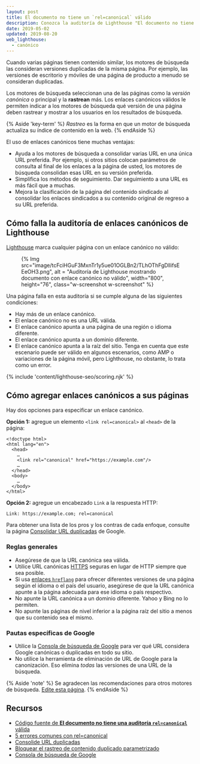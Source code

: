 ```yaml
---
layout: post
title: El documento no tiene un `rel=canonical` válido
description: Conozca la auditoría de Lighthouse "El documento no tiene un rel=canonical válido".
date: 2019-05-02
updated: 2019-08-20
web_lighthouse:
  - canónico
---
```


Cuando varias páginas tienen contenido similar, los motores de búsqueda las consideran versiones duplicadas de la misma página. Por ejemplo, las versiones de escritorio y móviles de una página de producto a menudo se consideran duplicadas.

Los motores de búsqueda seleccionan una de las páginas como la *versión canónica* o principal y la **rastrean** más. Los enlaces canónicos válidos le permiten indicar a los motores de búsqueda qué versión de una página deben rastrear y mostrar a los usuarios en los resultados de búsqueda.

{% Aside 'key-term' %} *Rastreo* es la forma en que un motor de búsqueda actualiza su índice de contenido en la web. {% endAside %}

El uso de enlaces canónicos tiene muchas ventajas:

- Ayuda a los motores de búsqueda a consolidar varias URL en una única URL preferida. Por ejemplo, si otros sitios colocan parámetros de consulta al final de los enlaces a la página de usted, los motores de búsqueda consolidan esas URL en su versión preferida.
- Simplifica los métodos de seguimiento. Dar seguimiento a una URL es más fácil que a muchas.
- Mejora la clasificación de la página del contenido sindicado al consolidar los enlaces sindicados a su contenido original de regreso a su URL preferida.

## Cómo falla la auditoría de enlaces canónicos de Lighthouse

[Lighthouse](https://developers.google.com/web/tools/lighthouse/) marca cualquier página con un enlace canónico no válido:

<figure class="w-figure">{% Img src="image/tcFciHGuF3MxnTr1y5ue01OGLBn2/TLhOThFgDllifsEEeOH3.png", alt = "Auditoría de Lighthouse mostrando documento con enlace canónico no válido", width="800", height="76", class="w-screenshot w-screenshot" %}</figure>

Una página falla en esta auditoría si se cumple alguna de las siguientes condiciones:

- Hay más de un enlace canónico.
- El enlace canónico no es una URL válida.
- El enlace canónico apunta a una página de una región o idioma diferente.
- El enlace canónico apunta a un dominio diferente.
- El enlace canónico apunta a la raíz del sitio. Tenga en cuenta que este escenario puede ser válido en algunos escenarios, como AMP o variaciones de la página móvil, pero Lighthouse, no obstante, lo trata como un error.

{% include 'content/lighthouse-seo/scoring.njk' %}

## Cómo agregar enlaces canónicos a sus páginas

Hay dos opciones para especificar un enlace canónico.

**Opción 1:** agregue un elemento `<link rel=canonical>` al `<head>` de la página:

```html/4
<!doctype html>
<html lang="en">
  <head>
    …
    <link rel="canonical" href="https://example.com"/>
    …
  </head>
  <body>
    …
  </body>
</html>
```

**Opción 2:** agregue un encabezado `Link` a la respuesta HTTP:

```html
Link: https://example.com; rel=canonical
```

Para obtener una lista de los pros y los contras de cada enfoque, consulte la página [Consolidar URL duplicadas](https://support.google.com/webmasters/answer/139066) de Google.

### Reglas generales

- Asegúrese de que la URL canónica sea válida.
- Utilice URL canónicas [HTTPS](https://developers.google.com/web/fundamentals/security/encrypt-in-transit/why-https) seguras en lugar de HTTP siempre que sea posible.
- Si usa [enlaces `hreflang`](/hreflang) para ofrecer diferentes versiones de una página según el idioma o el país del usuario, asegúrese de que la URL canónica apunte a la página adecuada para ese idioma o país respectivo.
- No apunte la URL canónica a un dominio diferente. Yahoo y Bing no lo permiten.
- No apunte las páginas de nivel inferior a la página raíz del sitio a menos que su contenido sea el mismo.

### Pautas específicas de Google

- Utilice la [Consola de búsqueda de Google](https://search.google.com/search-console/index) para ver qué URL considera Google canónicas o duplicadas en todo su sitio.
- No utilice la herramienta de eliminación de URL de Google para la canonización. Eso elimina *todas* las versiones de una URL de la búsqueda.

{% Aside 'note' %} Se agradecen las recomendaciones para otros motores de búsqueda. [Edite esta página](https://github.com/GoogleChrome/web.dev/blob/master/src/site/content/en/lighthouse-seo/canonical/index.md). {% endAside %}

## Recursos

- [Código fuente de **El documento no tiene una auditoría `rel=canonical`** válida](https://github.com/GoogleChrome/lighthouse/blob/master/lighthouse-core/audits/seo/canonical.js)
- [5 errores comunes con rel=canonical](https://webmasters.googleblog.com/2013/04/5-common-mistakes-with-relcanonical.html)
- [Consolide URL duplicadas](https://support.google.com/webmasters/answer/139066)
- [Bloquear el rastreo de contenido duplicado parametrizado](https://support.google.com/webmasters/answer/6080548)
- [Consola de búsqueda de Google](https://search.google.com/search-console/index)
